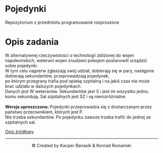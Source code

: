 # Pojedynki
Repozytorium z przedmiotu programowanie rozproszone

# Opis zadania

W alternatywnej rzeczywistości o technologii zbliżonej do wojen napoleońskich, weterani wojen znudzeni pokojem postanowili urządzić sobie pojedynki.  
W tym celu najpierw zgłaszają swój udział, dobierają się w pary, następnie dobierają sekundantów, przeprowadzają pojedynek,  
po którym przegrany trafia pod opiekę szpitalną i na jakiś czas nie może brać udziału w dalszych pojedynkach.  
Danych jest W weteranów. Sekundantów jest S i jest im wszystko jedno, komu sekundują. Sal szpitalnych jest SZ i są nierozróżnialne.  
</br>
**Wersja uproszczona:** Pojedynki przeprowadza się z dostarczanym przez państwo przeciwnikiem, których jest P.  
Nie trzeba sekundantów. Po pojedynku zawsze trzeba trafić do jednej ze szpitalnych sal.  

[Opis źródłowy](https://www.cs.put.poznan.pl/adanilecki/pr/projekty.shtml#pojedynki)

-------
<p align="center">© Created by Kacper Banasik & Konrad Romański </p>
